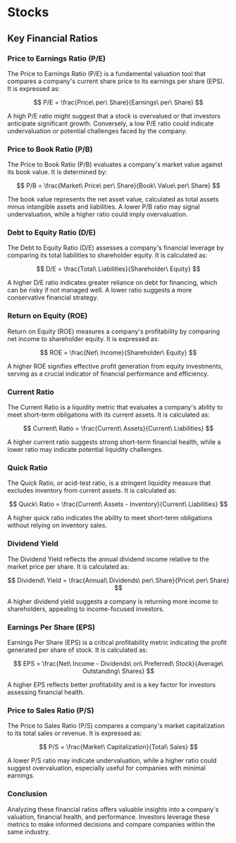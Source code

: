 # Stocks

## Key Financial Ratios

### Price to Earnings Ratio (P/E)

The Price to Earnings Ratio (P/E) is a fundamental valuation tool that compares a company's current share price to its earnings per share (EPS). It is expressed as:

$$
P/E = \frac{Price\ per\ Share}{Earnings\ per\ Share}
$$

A high P/E ratio might suggest that a stock is overvalued or that investors anticipate significant growth. Conversely, a low P/E ratio could indicate undervaluation or potential challenges faced by the company.

### Price to Book Ratio (P/B)

The Price to Book Ratio (P/B) evaluates a company's market value against its book value. It is determined by:

$$
P/B = \frac{Market\ Price\ per\ Share}{Book\ Value\ per\ Share}
$$

The book value represents the net asset value, calculated as total assets minus intangible assets and liabilities. A lower P/B ratio may signal undervaluation, while a higher ratio could imply overvaluation.

### Debt to Equity Ratio (D/E)

The Debt to Equity Ratio (D/E) assesses a company's financial leverage by comparing its total liabilities to shareholder equity. It is calculated as:

$$
D/E = \frac{Total\ Liabilities}{Shareholder\ Equity}
$$

A higher D/E ratio indicates greater reliance on debt for financing, which can be risky if not managed well. A lower ratio suggests a more conservative financial strategy.

### Return on Equity (ROE)

Return on Equity (ROE) measures a company's profitability by comparing net income to shareholder equity. It is expressed as:

$$
ROE = \frac{Net\ Income}{Shareholder\ Equity}
$$

A higher ROE signifies effective profit generation from equity investments, serving as a crucial indicator of financial performance and efficiency.

### Current Ratio

The Current Ratio is a liquidity metric that evaluates a company's ability to meet short-term obligations with its current assets. It is calculated as:

$$
Current\ Ratio = \frac{Current\ Assets}{Current\ Liabilities}
$$

A higher current ratio suggests strong short-term financial health, while a lower ratio may indicate potential liquidity challenges.

### Quick Ratio

The Quick Ratio, or acid-test ratio, is a stringent liquidity measure that excludes inventory from current assets. It is calculated as:

$$
Quick\ Ratio = \frac{Current\ Assets - Inventory}{Current\ Liabilities}
$$

A higher quick ratio indicates the ability to meet short-term obligations without relying on inventory sales.

### Dividend Yield

The Dividend Yield reflects the annual dividend income relative to the market price per share. It is calculated as:

$$
Dividend\ Yield = \frac{Annual\ Dividends\ per\ Share}{Price\ per\ Share}
$$

A higher dividend yield suggests a company is returning more income to shareholders, appealing to income-focused investors.

### Earnings Per Share (EPS)

Earnings Per Share (EPS) is a critical profitability metric indicating the profit generated per share of stock. It is calculated as:

$$
EPS = \frac{Net\ Income - Dividends\ on\ Preferred\ Stock}{Average\ Outstanding\ Shares}
$$

A higher EPS reflects better profitability and is a key factor for investors assessing financial health.

### Price to Sales Ratio (P/S)

The Price to Sales Ratio (P/S) compares a company's market capitalization to its total sales or revenue. It is expressed as:

$$
P/S = \frac{Market\ Capitalization}{Total\ Sales}
$$

A lower P/S ratio may indicate undervaluation, while a higher ratio could suggest overvaluation, especially useful for companies with minimal earnings.

### Conclusion

Analyzing these financial ratios offers valuable insights into a company's valuation, financial health, and performance. Investors leverage these metrics to make informed decisions and compare companies within the same industry.
